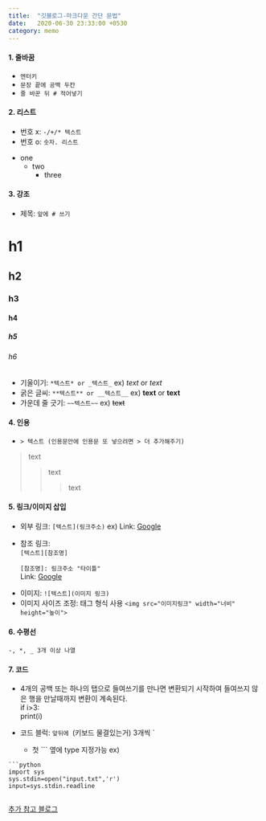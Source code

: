```yaml
---
title:  "깃블로그-마크다운 간단 문법"
date:   2020-06-30 23:33:00 +0530
category: memo
---
```


#### 1. 줄바꿈
  - ```엔터키```
  - ```문장 끝에 공백 두칸```
  - ```줄 바꾼 뒤 # 적어넣기```

#### 2. 리스트
  - 번호 x: ```-/+/* 텍스트```
  - 번호 o: ```숫자. 리스트```
* one
   * two
      * three 

#### 3. 강조
  - 제목: ```앞에 # 쓰기```
# h1     
## h2      
### h3   
#### h4     
##### h5    
###### h6   
  - 기울이기: ```*텍스트* or _텍스트_``` ex) *text* or _text_
  - 굵은 글씨: ```**텍스트** or __텍스트__``` ex) **text** or __text__
  - 가운데 줄 긋기: ```~~텍스트~~``` ex) ~~text~~
  
#### 4. 인용
  - ```> 텍스트 (인용문안에 인용문 또 넣으려면 > 더 추가해주기)```
> text
> > text
> > > text
  
#### 5. 링크/이미지 삽입
  - 외부 링크: ```[텍스트](링크주소)``` ex) Link: [Google](https://google.com, "google link")  
  - 참조 링크:  
```[텍스트][참조명]```  
  
    ```[참조명]: 링크주소 "타이틀" ```    
Link: [Google][googlelink]

[googlelink]: https://google.com "Go google" 
  - 이미지: ```![텍스트](이미지 링크)```
  - 이미지 사이즈 조정: 태그 형식 사용 ```<img src="이미지링크" width="너비" height="높이">```
  
  
#### 6. 수평선  
  ```-, *, _ 3개 이상 나열```
  
#### 7. 코드
  - 4개의 공백 또는 하나의 탭으로 들여쓰기를 만나면 변환되기 시작하여 들여쓰지 않은 행을 만날때까지 변환이 계속된다.  
  if i>3:  
    print(i)
    
  - 코드 블럭: `앞뒤에 `(키보드 물결있는거) 3개씩 `
    + 첫 ``` 옆에 type 지정가능
  ex) 
```
```python
import sys
sys.stdin=open("input.txt",'r')
input=sys.stdin.readline  
```     
```
```

[추가 참고 블로그](https://simhyejin.github.io/2016/06/30/Markdown-syntax/#code-blocks)

